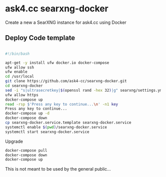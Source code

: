 # ask4.cc searxng-docker

Create a new a SearXNG instance for ask4.cc using Docker

## Deploy Code template

  ```sh
  
  #!/bin/bash
 
  apt-get -y install ufw docker.io docker-compose
  ufw allow ssh
  ufw enable
  cd /usr/local
  git clone https://github.com/ask4-cc/searxng-docker.git
  cd searxng-docker
  sed -i "s|ultrasecretkey|$(openssl rand -hex 32)|g" searxng/settings.yml
  ufw allow https
  docker-compose up
  read -rsp $'Press any key to continue...\n' -n1 key
  Press any key to continue...
  docker-compose up -d
  docker-compose down
  cp searxng-docker.service.template searxng-docker.service
  systemctl enable $(pwd)/searxng-docker.service
  systemctl start searxng-docker.service
  
  ```
Upgrade
```sh
docker-compose pull
docker-compose down
docker-compose up
```
This is not meant to be used by the general public... 
